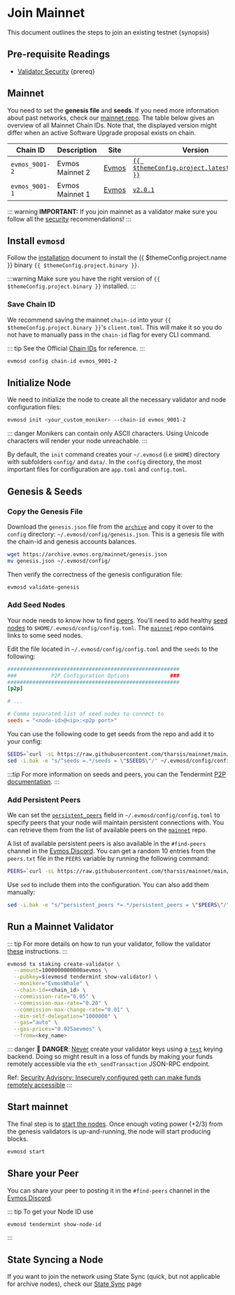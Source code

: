 <!--
order: 3
-->

# Join Mainnet

This document outlines the steps to join an existing testnet {synopsis}

## Pre-requisite Readings

- [Validator Security](./security/security.md) {prereq}

## Mainnet

You need to set the **genesis file** and **seeds**. If you need more information about past networks, check our [mainnet repo](https://github.com/tharsis/mainnet). The table below gives an overview of all Mainnet Chain IDs. Note that, the displayed version might differ when an active Software Upgrade proposal exists on chain.

| Chain ID       | Description     | Site                                                               | Version                                                      | Status  |
| -------------- | --------------- | ------------------------------------------------------------------ | ------------------------------------------------------------ | ------- |
| `evmos_9001-2` | Evmos Mainnet 2 | [Evmos](https://github.com/tharsis/mainnet/tree/main/evmos_9001-2) | [`{{ $themeConfig.project.latest_version }}`](https://github.com/evmos/evmos/releases) | `Live`  |
| `evmos_9001-1` | Evmos Mainnet 1 | [Evmos](https://github.com/tharsis/mainnet/tree/main/evmos_9001-1) | [`v2.0.1`](https://github.com/evmos/evmos/releases/v2.0.1) | `Stale` |

::: warning
**IMPORTANT:** If you join mainnet as a validator make sure you follow all the [security](./security/security.md) recommendations!
:::

## Install `evmosd`

Follow the [installation](./quickstart/installation.md) document to install the {{ $themeConfig.project.name }} binary `{{ $themeConfig.project.binary }}`.

:::warning
Make sure you have the right version of `{{ $themeConfig.project.binary }}` installed.
:::

### Save Chain ID

We recommend saving the mainnet `chain-id` into your `{{ $themeConfig.project.binary }}`'s `client.toml`. This will make it so you do not have to manually pass in the `chain-id` flag for every CLI command.

::: tip
See the Official [Chain IDs](./../users/technical_concepts/chain_id.md#official-chain-ids) for reference.
:::

```bash
evmosd config chain-id evmos_9001-2
```

## Initialize Node

We need to initialize the node to create all the necessary validator and node configuration files:

```bash
evmosd init <your_custom_moniker> --chain-id evmos_9001-2
```

::: danger
Monikers can contain only ASCII characters. Using Unicode characters will render your node unreachable.
:::

By default, the `init` command creates your `~/.evmosd` (i.e `$HOME`) directory with subfolders `config/` and `data/`.
In the `config` directory, the most important files for configuration are `app.toml` and `config.toml`.

## Genesis & Seeds

### Copy the Genesis File

Download the `genesis.json` file from the [`archive`](https://archive.evmos.org/mainnet/genesis.json) and copy it over to the `config` directory: `~/.evmosd/config/genesis.json`. This is a genesis file with the chain-id and genesis accounts balances.

```bash
wget https://archive.evmos.org/mainnet/genesis.json
mv genesis.json ~/.evmosd/config/
```

Then verify the correctness of the genesis configuration file:

```bash
evmosd validate-genesis
```

### Add Seed Nodes

Your node needs to know how to find [peers](https://docs.tendermint.com/master/tendermint-core/using-tendermint.html#peers). You'll need to add healthy [seed nodes](https://docs.tendermint.com/master/tendermint-core/using-tendermint.html#seed) to `$HOME/.evmosd/config/config.toml`. The [`mainnet`](https://github.com/tharsis/mainnet) repo contains links to some seed nodes.

Edit the file located in `~/.evmosd/config/config.toml` and the `seeds` to the following:

```toml
#######################################################
###           P2P Configuration Options             ###
#######################################################
[p2p]

# ...

# Comma separated list of seed nodes to connect to
seeds = "<node-id>@<ip>:<p2p port>"
```

You can use the following code to get seeds from the repo and add it to your config:

```bash
SEEDS=`curl -sL https://raw.githubusercontent.com/tharsis/mainnet/main/evmos_9001-2/seeds.txt | awk '{print $1}' | paste -s -d, -`
sed -i.bak -e "s/^seeds =.*/seeds = \"$SEEDS\"/" ~/.evmosd/config/config.toml
```

:::tip
For more information on seeds and peers, you can the Tendermint [P2P documentation](https://docs.tendermint.com/master/spec/p2p/peer.html).
:::

### Add Persistent Peers

We can set the [`persistent_peers`](https://docs.tendermint.com/master/tendermint-core/using-tendermint.html#persistent-peer) field in `~/.evmosd/config/config.toml` to specify peers that your node will maintain persistent connections with. You can retrieve them from the list of
available peers on the [`mainnet`](https://github.com/tharsis/mainnet) repo.

A list of available persistent peers is also available in the `#find-peers` channel in the [Evmos Discord](https://discord.gg/evmos). You can get a random 10 entries from the `peers.txt` file in the `PEERS` variable by running the following command:

```bash
PEERS=`curl -sL https://raw.githubusercontent.com/tharsis/mainnet/main/evmos_9001-2/peers.txt | sort -R | head -n 10 | awk '{print $1}' | paste -s -d, -`
```

Use `sed` to include them into the configuration. You can also add them manually:

```bash
sed -i.bak -e "s/^persistent_peers *=.*/persistent_peers = \"$PEERS\"/" ~/.evmosd/config/config.toml
```

## Run a Mainnet Validator

::: tip
For more details on how to run your validator, follow the validator [these](./setup/run_validator.md) instructions.
:::

```bash
evmosd tx staking create-validator \
  --amount=1000000000000aevmos \
  --pubkey=$(evmosd tendermint show-validator) \
  --moniker="EvmosWhale" \
  --chain-id=<chain_id> \
  --commission-rate="0.05" \
  --commission-max-rate="0.20" \
  --commission-max-change-rate="0.01" \
  --min-self-delegation="1000000" \
  --gas="auto" \
  --gas-prices="0.025aevmos" \
  --from=<key_name>
```

::: danger
🚨 **DANGER**: <u>Never</u> create your validator keys using a [`test`](./../users/keys/keyring.md#testing) keying backend. Doing so might result in a loss of funds by making your funds remotely accessible via the `eth_sendTransaction` JSON-RPC endpoint.

Ref: [Security Advisory: Insecurely configured geth can make funds remotely accessible](https://blog.ethereum.org/2015/08/29/security-alert-insecurely-configured-geth-can-make-funds-remotely-accessible/)
:::

## Start mainnet

The final step is to [start the nodes](./quickstart/run_node.md#start-node). Once enough voting power (+2/3) from the genesis validators is up-and-running, the node will start producing blocks.

```bash
evmosd start
```

## Share your Peer

You can share your peer to posting it in the `#find-peers` channel in the [Evmos Discord](https://discord.gg/evmos).

::: tip
To get your Node ID use

```bash
evmosd tendermint show-node-id
```

:::

## State Syncing a Node

If you want to join the network using State Sync (quick, but not applicable for archive nodes), check our [State Sync](https://docs.evmos.org/validators/setup/statesync.html) page
